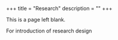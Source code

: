 +++
title = "Research"
description = ""
+++

This is a page left blank.

For introduction of research design